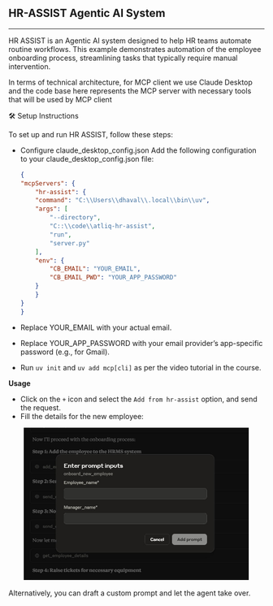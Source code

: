 ## **HR-ASSIST Agentic AI System**
---
HR ASSIST is an Agentic AI system designed to help HR teams automate routine workflows. This example demonstrates automation of the employee onboarding process, streamlining tasks that typically require manual intervention.

In terms of technical architecture, for MCP client we use Claude Desktop and the code base here represents the MCP server with necessary tools that will be used by MCP client 

🛠️ Setup Instructions

To set up and run HR ASSIST, follow these steps:

- Configure claude_desktop_config.json
Add the following configuration to your claude_desktop_config.json file:

    ```json
    {
    "mcpServers": {
        "hr-assist": {
        "command": "C:\\Users\\dhaval\\.local\\bin\\uv",
        "args": [
            "--directory",
            "C::\\code\\atliq-hr-assist",
            "run",
            "server.py"
        ],
        "env": {
            "CB_EMAIL": "YOUR_EMAIL",
            "CB_EMAIL_PWD": "YOUR_APP_PASSWORD"
        }
        }
    }
    }
    ```

- Replace YOUR_EMAIL with your actual email.
- Replace YOUR_APP_PASSWORD with your email provider’s app-specific password (e.g., for Gmail).
- Run `uv init` and `uv add mcp[cli]` as per the video tutorial in the course.  

**Usage**
- Click on the `+` icon and select the `Add from hr-assist` option, and send the request.
- Fill the details for the new employee:

<img src="resources\image.jpg" alt="Claude desktop prompt with fields" style="width:auto;height:300px;padding-left:30px">

Alternatively, you can draft a custom prompt and let the agent take over.


